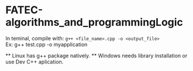# FATEC-algorithms_and_programmingLogic

In teminal, compile with: `g++ <file_name>.cpp -o <output_file>`
<br>
Ex: g++ test.cpp -o myapplication

** Linux has g++ package natively.
** Windows needs library installation or use Dev C++ aplication.
